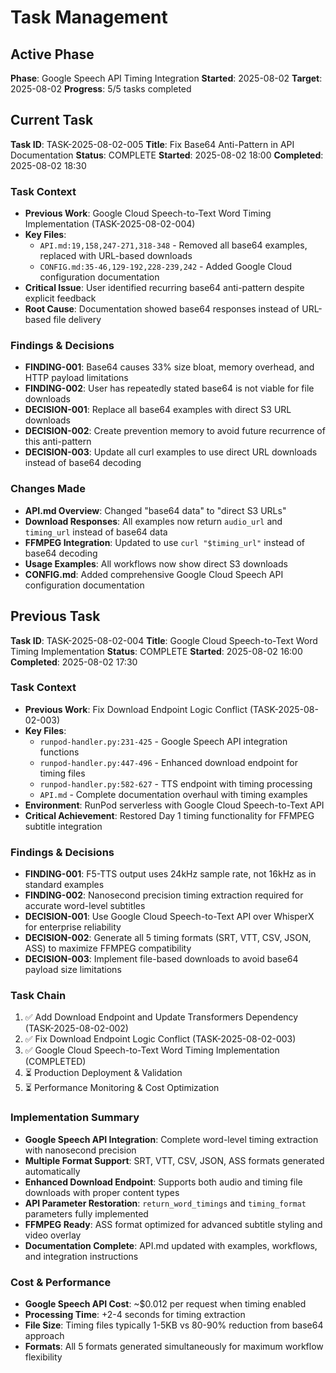 # Task Management

## Active Phase
**Phase**: Google Speech API Timing Integration
**Started**: 2025-08-02
**Target**: 2025-08-02
**Progress**: 5/5 tasks completed

## Current Task
**Task ID**: TASK-2025-08-02-005
**Title**: Fix Base64 Anti-Pattern in API Documentation
**Status**: COMPLETE
**Started**: 2025-08-02 18:00
**Completed**: 2025-08-02 18:30

### Task Context
- **Previous Work**: Google Cloud Speech-to-Text Word Timing Implementation (TASK-2025-08-02-004)
- **Key Files**: 
  - `API.md:19,158,247-271,318-348` - Removed all base64 examples, replaced with URL-based downloads
  - `CONFIG.md:35-46,129-192,228-239,242` - Added Google Cloud configuration documentation
- **Critical Issue**: User identified recurring base64 anti-pattern despite explicit feedback
- **Root Cause**: Documentation showed base64 responses instead of URL-based file delivery

### Findings & Decisions
- **FINDING-001**: Base64 causes 33% size bloat, memory overhead, and HTTP payload limitations
- **FINDING-002**: User has repeatedly stated base64 is not viable for file downloads
- **DECISION-001**: Replace all base64 examples with direct S3 URL downloads
- **DECISION-002**: Create prevention memory to avoid future recurrence of this anti-pattern
- **DECISION-003**: Update all curl examples to use direct URL downloads instead of base64 decoding

### Changes Made
- **API.md Overview**: Changed "base64 data" to "direct S3 URLs"
- **Download Responses**: All examples now return `audio_url` and `timing_url` instead of base64 data
- **FFMPEG Integration**: Updated to use `curl "$timing_url"` instead of base64 decoding
- **Usage Examples**: All workflows now show direct S3 downloads
- **CONFIG.md**: Added comprehensive Google Cloud Speech API configuration documentation

## Previous Task
**Task ID**: TASK-2025-08-02-004
**Title**: Google Cloud Speech-to-Text Word Timing Implementation
**Status**: COMPLETE
**Started**: 2025-08-02 16:00
**Completed**: 2025-08-02 17:30

### Task Context
- **Previous Work**: Fix Download Endpoint Logic Conflict (TASK-2025-08-02-003)
- **Key Files**: 
  - `runpod-handler.py:231-425` - Google Speech API integration functions
  - `runpod-handler.py:447-496` - Enhanced download endpoint for timing files
  - `runpod-handler.py:582-627` - TTS endpoint with timing processing
  - `API.md` - Complete documentation overhaul with timing examples
- **Environment**: RunPod serverless with Google Cloud Speech-to-Text API
- **Critical Achievement**: Restored Day 1 timing functionality for FFMPEG subtitle integration

### Findings & Decisions
- **FINDING-001**: F5-TTS output uses 24kHz sample rate, not 16kHz as in standard examples
- **FINDING-002**: Nanosecond precision timing extraction required for accurate word-level subtitles
- **DECISION-001**: Use Google Cloud Speech-to-Text API over WhisperX for enterprise reliability
- **DECISION-002**: Generate all 5 timing formats (SRT, VTT, CSV, JSON, ASS) to maximize FFMPEG compatibility
- **DECISION-003**: Implement file-based downloads to avoid base64 payload size limitations

### Task Chain
1. ✅ Add Download Endpoint and Update Transformers Dependency (TASK-2025-08-02-002)
2. ✅ Fix Download Endpoint Logic Conflict (TASK-2025-08-02-003)
3. ✅ Google Cloud Speech-to-Text Word Timing Implementation (COMPLETED)
4. ⏳ Production Deployment & Validation
5. ⏳ Performance Monitoring & Cost Optimization

### Implementation Summary
- **Google Speech API Integration**: Complete word-level timing extraction with nanosecond precision
- **Multiple Format Support**: SRT, VTT, CSV, JSON, ASS formats generated automatically
- **Enhanced Download Endpoint**: Supports both audio and timing file downloads with proper content types
- **API Parameter Restoration**: `return_word_timings` and `timing_format` parameters fully implemented
- **FFMPEG Ready**: ASS format optimized for advanced subtitle styling and video overlay
- **Documentation Complete**: API.md updated with examples, workflows, and integration instructions

### Cost & Performance
- **Google Speech API Cost**: ~$0.012 per request when timing enabled
- **Processing Time**: +2-4 seconds for timing extraction
- **File Size**: Timing files typically 1-5KB vs 80-90% reduction from base64 approach
- **Formats**: All 5 formats generated simultaneously for maximum workflow flexibility
